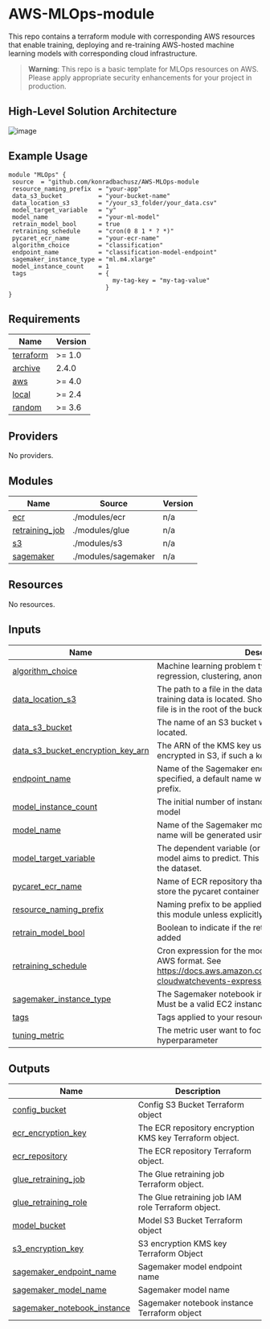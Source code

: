 # AWS-MLOps-module
This repo contains a terraform module with corresponding AWS resources that enable training, deploying and re-training AWS-hosted machine learning models with corresponding cloud infrastructure.

>  **Warning**: This repo is a basic template for MLOps resources on AWS. Please apply appropriate security enhancements for your project in production.

## High-Level Solution Architecture
![image](https://github.com/konradbachusz/AWS-MLOps-module/assets/104912687/12c4f1a0-573b-44a0-98f2-1256be64d19a)


## Example Usage

 ```
module "MLOps" {
  source  = "github.com/konradbachusz/AWS-MLOps-module
  resource_naming_prefix  = "your-app"
  data_s3_bucket          = "your-bucket-name"
  data_location_s3        = "/your_s3_folder/your_data.csv"
  model_target_variable   = "y"
  model_name              = "your-ml-model"
  retrain_model_bool      = true
  retraining_schedule     = "cron(0 8 1 * ? *)"
  pycaret_ecr_name        = "your-ecr-name"
  algorithm_choice        = "classification"
  endpoint_name           = "classification-model-endpoint"
  sagemaker_instance_type = "ml.m4.xlarge"
  model_instance_count    = 1
  tags                    = {
                              my-tag-key = "my-tag-value"
                            }
} 
```

<!-- BEGIN_TF_DOCS -->
## Requirements

| Name | Version |
|------|---------|
| <a name="requirement_terraform"></a> [terraform](#requirement\_terraform) | >= 1.0 |
| <a name="requirement_archive"></a> [archive](#requirement\_archive) | 2.4.0 |
| <a name="requirement_aws"></a> [aws](#requirement\_aws) | >= 4.0 |
| <a name="requirement_local"></a> [local](#requirement\_local) | >= 2.4 |
| <a name="requirement_random"></a> [random](#requirement\_random) | >= 3.6 |

## Providers

No providers.

## Modules

| Name | Source | Version |
|------|--------|---------|
| <a name="module_ecr"></a> [ecr](#module\_ecr) | ./modules/ecr | n/a |
| <a name="module_retraining_job"></a> [retraining\_job](#module\_retraining\_job) | ./modules/glue | n/a |
| <a name="module_s3"></a> [s3](#module\_s3) | ./modules/s3 | n/a |
| <a name="module_sagemaker"></a> [sagemaker](#module\_sagemaker) | ./modules/sagemaker | n/a |

## Resources

No resources.

## Inputs

| Name | Description | Type | Default | Required |
|------|-------------|------|---------|:--------:|
| <a name="input_algorithm_choice"></a> [algorithm\_choice](#input\_algorithm\_choice) | Machine learning problem type e.g classification, regression, clustering, anomaly, time\_series | `string` | n/a | yes |
| <a name="input_data_location_s3"></a> [data\_location\_s3](#input\_data\_location\_s3) | The path to a file in the data S3 bucket within which training data is located. Should be in the format /<path>/<filename>. If the file is in the root of the bucket, this should be set to /<filename> only. | `string` | n/a | yes |
| <a name="input_data_s3_bucket"></a> [data\_s3\_bucket](#input\_data\_s3\_bucket) | The name of an S3 bucket within which training data is located. | `string` | n/a | yes |
| <a name="input_data_s3_bucket_encryption_key_arn"></a> [data\_s3\_bucket\_encryption\_key\_arn](#input\_data\_s3\_bucket\_encryption\_key\_arn) | The ARN of the KMS key using which training data is encrypted in S3, if such a key exists. | `string` | `""` | no |
| <a name="input_endpoint_name"></a> [endpoint\_name](#input\_endpoint\_name) | Name of the Sagemaker endpoint for prediction. If not specified, a default name will be generated using naming prefix. | `string` | `""` | no |
| <a name="input_model_instance_count"></a> [model\_instance\_count](#input\_model\_instance\_count) | The initial number of instances to run the Sagemaker model | `number` | `1` | no |
| <a name="input_model_name"></a> [model\_name](#input\_model\_name) | Name of the Sagemaker model. If not specified, a default name will be generated using naming prefix. | `string` | `""` | no |
| <a name="input_model_target_variable"></a> [model\_target\_variable](#input\_model\_target\_variable) | The dependent variable (or 'label') that the regression model aims to predict. This should be a column name in the dataset. | `string` | n/a | yes |
| <a name="input_pycaret_ecr_name"></a> [pycaret\_ecr\_name](#input\_pycaret\_ecr\_name) | Name of ECR repository that will be created and used to store the pycaret container image required for the model | `string` | `""` | no |
| <a name="input_resource_naming_prefix"></a> [resource\_naming\_prefix](#input\_resource\_naming\_prefix) | Naming prefix to be applied to all resources created by this module unless explicitly overriden. | `string` | n/a | yes |
| <a name="input_retrain_model_bool"></a> [retrain\_model\_bool](#input\_retrain\_model\_bool) | Boolean to indicate if the retraining pipeline shoud be added | `bool` | `false` | no |
| <a name="input_retraining_schedule"></a> [retraining\_schedule](#input\_retraining\_schedule) | Cron expression for the model retraining frequency in the AWS format. See https://docs.aws.amazon.com/lambda/latest/dg/services-cloudwatchevents-expressions.html for details | `string` | `""` | no |
| <a name="input_sagemaker_instance_type"></a> [sagemaker\_instance\_type](#input\_sagemaker\_instance\_type) | The Sagemaker notebook instance type to be created. Must be a valid EC2 instance type | `string` | `"ml.t2.medium"` | no |
| <a name="input_tags"></a> [tags](#input\_tags) | Tags applied to your resources | `map` | `{}` | no |
| <a name="input_tuning_metric"></a> [tuning\_metric](#input\_tuning\_metric) | The metric user want to focus when tuning hyperparameter | `string` | n/a | yes |

## Outputs

| Name | Description |
|------|-------------|
| <a name="output_config_bucket"></a> [config\_bucket](#output\_config\_bucket) | Config S3 Bucket Terraform object |
| <a name="output_ecr_encryption_key"></a> [ecr\_encryption\_key](#output\_ecr\_encryption\_key) | The ECR repository encryption KMS key Terraform object. |
| <a name="output_ecr_repository"></a> [ecr\_repository](#output\_ecr\_repository) | The ECR repository Terraform object. |
| <a name="output_glue_retraining_job"></a> [glue\_retraining\_job](#output\_glue\_retraining\_job) | The Glue retraining job Terraform object. |
| <a name="output_glue_retraining_role"></a> [glue\_retraining\_role](#output\_glue\_retraining\_role) | The Glue retraining job IAM role Terraform object. |
| <a name="output_model_bucket"></a> [model\_bucket](#output\_model\_bucket) | Model S3 Bucket Terraform object |
| <a name="output_s3_encryption_key"></a> [s3\_encryption\_key](#output\_s3\_encryption\_key) | S3 encryption KMS key Terraform Object |
| <a name="output_sagemaker_endpoint_name"></a> [sagemaker\_endpoint\_name](#output\_sagemaker\_endpoint\_name) | Sagemaker model endpoint name |
| <a name="output_sagemaker_model_name"></a> [sagemaker\_model\_name](#output\_sagemaker\_model\_name) | Sagemaker model name |
| <a name="output_sagemaker_notebook_instance"></a> [sagemaker\_notebook\_instance](#output\_sagemaker\_notebook\_instance) | Sagemaker notebook instance Terraform object |
<!-- END_TF_DOCS -->
